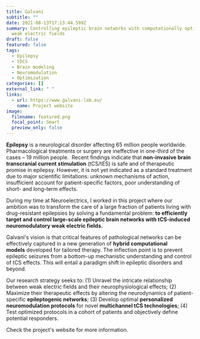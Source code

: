 ```yaml
---
title: Galvani
subtitle: ""
date: 2021-08-13T17:13:44.599Z
summary: Controlling epileptic brain networks with computationally optimized
  weak electric fields
draft: false
featured: false
tags:
  - Epilepsy
  - tDCS
  - Brain modeling
  - Neuromodulation
  - Optimization
categories: []
external_link: " "
links:
  - url: https://www.galvani-lab.eu/
    name: Project website
image:
  filename: featured.png
  focal_point: Smart
  preview_only: false
---
```

**Epilepsy** is a neurological disorder affecting 65 million people worldwide. Pharmacological treatments or surgery are ineffective in one-third of the cases – 19 million people.  Recent findings indicate that **non-invasive brain transcranial current stimulation** (tCS/tES) is safe and of therapeutic promise in epilepsy. However, it is not yet indicated as a standard treatment due to major scientific limitations: unknown mechanisms of action, insufficient account for patient-specific factors, poor understanding of short- and long-term effects.

During my time at Neuroelectrics, I worked in this project where our ambition was to transform the care of a large fraction of patients living with drug-resistant epilepsies by solving a fundamental problem: **to efficiently target and control large-scale epileptic brain networks with tCS-induced neuromodulatory weak electric fields.**

Galvani's vision is that critical features of pathological networks can be effectively captured in a new generation of **hybrid computational models** developed for tailored therapy. The inflection point is to prevent epileptic seizures from a bottom-up mechanistic understanding and control of tCS effects. This will entail a paradigm shift in epileptic disorders and beyond.

Our research strategy seeks to: (1) Unravel the intricate relationship between weak electric fields and their neurophysiological effects; (2) Maximize their therapeutic effects by altering the neurodynamics of patient-specific **epileptogenic networks**; (3) Develop optimal **personalized neuromodulation protocols** for novel **multichannel tCS technologies**; (4) Test optimized protocols in a cohort of patients and objectively define potential responders.

Check the project's website for more information.